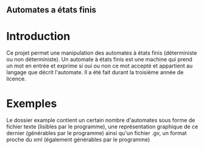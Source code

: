 ## Automates a états finis

# Introduction

Ce projet permet une manipulation des automates à états finis (déterministe ou non déterministe). Un automate à états finis est une machine qui prend un mot en entrée
et exprime si oui ou non ce mot accepté et appartient au langage que décrit l'automate. Il a été fait durant la troisième année de licence.

# Exemples

Le dossier example contient un certain nombre d'automates sous forme de fichier texte (lisibles par le programme), une représentation graphique de ce dernier (générables par le programme)
ainsi qu'un fichier .gv, un format proche du xml (également générables par le programme)
